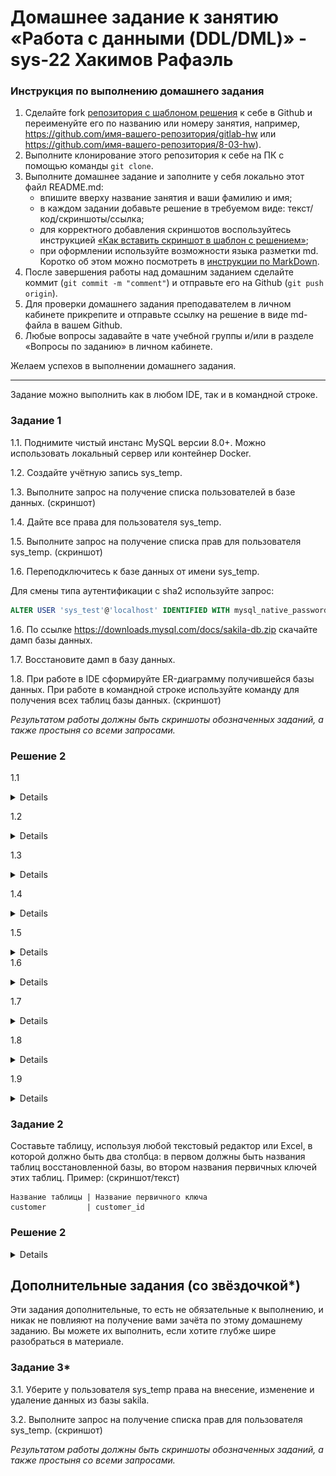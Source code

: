 # Домашнее задание к занятию «Работа с данными (DDL/DML)» - sys-22 Хакимов Рафаэль

### Инструкция по выполнению домашнего задания

1. Сделайте fork [репозитория c шаблоном решения](https://github.com/netology-code/sys-pattern-homework) к себе в Github и переименуйте его по названию или номеру занятия, например, https://github.com/имя-вашего-репозитория/gitlab-hw или https://github.com/имя-вашего-репозитория/8-03-hw).
2. Выполните клонирование этого репозитория к себе на ПК с помощью команды `git clone`.
3. Выполните домашнее задание и заполните у себя локально этот файл README.md:
   - впишите вверху название занятия и ваши фамилию и имя;
   - в каждом задании добавьте решение в требуемом виде: текст/код/скриншоты/ссылка;
   - для корректного добавления скриншотов воспользуйтесь инструкцией [«Как вставить скриншот в шаблон с решением»](https://github.com/netology-code/sys-pattern-homework/blob/main/screen-instruction.md);
   - при оформлении используйте возможности языка разметки md. Коротко об этом можно посмотреть в [инструкции по MarkDown](https://github.com/netology-code/sys-pattern-homework/blob/main/md-instruction.md).
4. После завершения работы над домашним заданием сделайте коммит (`git commit -m "comment"`) и отправьте его на Github (`git push origin`).
5. Для проверки домашнего задания преподавателем в личном кабинете прикрепите и отправьте ссылку на решение в виде md-файла в вашем Github.
6. Любые вопросы задавайте в чате учебной группы и/или в разделе «Вопросы по заданию» в личном кабинете.

Желаем успехов в выполнении домашнего задания.

---

Задание можно выполнить как в любом IDE, так и в командной строке.

### Задание 1
1.1. Поднимите чистый инстанс MySQL версии 8.0+. Можно использовать локальный сервер или контейнер Docker.

1.2. Создайте учётную запись sys_temp. 

1.3. Выполните запрос на получение списка пользователей в базе данных. (скриншот)

1.4. Дайте все права для пользователя sys_temp. 

1.5. Выполните запрос на получение списка прав для пользователя sys_temp. (скриншот)

1.6. Переподключитесь к базе данных от имени sys_temp.

Для смены типа аутентификации с sha2 используйте запрос: 
```sql
ALTER USER 'sys_test'@'localhost' IDENTIFIED WITH mysql_native_password BY 'password';
```
1.6. По ссылке https://downloads.mysql.com/docs/sakila-db.zip скачайте дамп базы данных.

1.7. Восстановите дамп в базу данных.

1.8. При работе в IDE сформируйте ER-диаграмму получившейся базы данных. При работе в командной строке используйте команду для получения всех таблиц базы данных. (скриншот)

*Результатом работы должны быть скриншоты обозначенных заданий, а также простыня со всеми запросами.*
### Решение 2

1.1

<details>

![1-1](https://github.com/RaffaelX/sys-gitlab-hw/blob/main/DDL-DML/img/1-1.PNG)

</details>

1.2

<details>

![1-2](https://github.com/RaffaelX/sys-gitlab-hw/blob/main/DDL-DML/img/1-2.PNG)

</details>

1.3

<details>

![1-3](https://github.com/RaffaelX/sys-gitlab-hw/blob/main/DDL-DML/img/1-3.PNG)

</details>

1.4

<details>

![1-4](https://github.com/RaffaelX/sys-gitlab-hw/blob/main/DDL-DML/img/1-4.PNG)

</details>

1.5

<details>

![1-5](https://github.com/RaffaelX/sys-gitlab-hw/blob/main/DDL-DML/img/1-5.PNG)

</details

1.6

<details>

![1-6](https://github.com/RaffaelX/sys-gitlab-hw/blob/main/DDL-DML/img/1-6.PNG)

</details>

1.7

<details>

![1-7](https://github.com/RaffaelX/sys-gitlab-hw/blob/main/DDL-DML/img/1-7.PNG)

</details>

1.8

<details>

![1-8](https://github.com/RaffaelX/sys-gitlab-hw/blob/main/DDL-DML/img/1-8.PNG)

</details>

1.9

<details>

```bash
nano docker-compose.yml

version: "3.1"
services:
  mysql_db:
    image: mysql:8.2
    restart: always
    ports:
      - "3306:3306"
    environment:
      MYSQL_ROOT_PASSWORD: 123456789
      MYSQL_DATABASE: sys-22
      MYSQL_USER: adminr123456789
      MYSQL_PASSWORD: secret2
    volumes:
      - ./dbdata:/var/lib/mysql/

docker compose up -d

wget https://dev.mysql.com/get/mysql-apt-config_0.8.28-1_all.deb
sudo dpkg -i mysql-apt-config_0.8.28-1_all.deb
sudo apt update
sudo apt install mysql-client
sudo apt install mysql-shell
mysqlsh
\sql
\connect root@localhost
\status
CREATE USER 'sys_temp'@'localhost' IDENTIFIED BY '123456789';
SELECT user,authentication_string,plugin,host FROM mysql.user;
\quit
docker ps
docker exec -it 4f4175dccf36 /bin/bash
mysql -uroot -p123456789
GRANT ALL PRIVILEGES ON *.* TO 'sys_temp'@'localhost';
flush privileges;
exit
\connect sys_temp@localhost
ALTER USER 'sys_temp'@'localhost' IDENTIFIED WITH mysql_native_password BY '12345';
wget https://downloads.mysql.com/docs/sakila-db.zip
unzip sakila-db.zip
docker cp sakila-db/ 4f4175dccf36:/sakila-db
mysql -u sys_temp -p ${DBNAME} </sakila-db/sakila-schema.sql
mysql -u sys_temp -p ${DBNAME} </sakila-db/sakila-data.sql
mysql -u sys_temp -p12345
SHOW DATABASES;
USE sakila;
SHOW TABLES;
```
</details>

### Задание 2
Составьте таблицу, используя любой текстовый редактор или Excel, в которой должно быть два столбца: в первом должны быть названия таблиц восстановленной базы, во втором названия первичных ключей этих таблиц. Пример: (скриншот/текст)
```
Название таблицы | Название первичного ключа
customer         | customer_id
```

### Решение 2

<details>

```
Название таблицы          | Название первичного ключа
actor                        | actor_id
actor_info                   | 
address                      | address_id
category                     | category_id
city                         | city_id
country                      | country_id
customer                     | customer_id
customer_list                | 
film                         | film_id
film_actor                   | actor_id, film_id
film_category                | film_id, category_id
film_list                    | 
film_text                    | film_id
inventory                    | inventory_id
language                     | language_id
nicer_but_slower_film_list   | 
payment                      | payment_id
rental                       | rental_id
sales_by_film_category       | 
sales_by_store               | 
staff                        | staff_id
staff_list                   | 
store                        | store_id
```

</details>

## Дополнительные задания (со звёздочкой*)
Эти задания дополнительные, то есть не обязательные к выполнению, и никак не повлияют на получение вами зачёта по этому домашнему заданию. Вы можете их выполнить, если хотите глубже шире разобраться в материале.

### Задание 3*
3.1. Уберите у пользователя sys_temp права на внесение, изменение и удаление данных из базы sakila.

3.2. Выполните запрос на получение списка прав для пользователя sys_temp. (скриншот)

*Результатом работы должны быть скриншоты обозначенных заданий, а также простыня со всеми запросами.*
